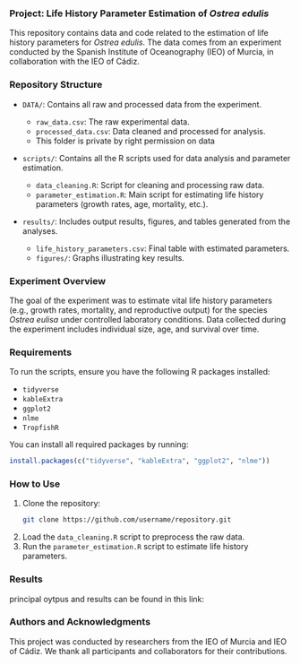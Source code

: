 ### Project: Life History Parameter Estimation of *Ostrea edulis*

This repository contains data and code related to the estimation of life history parameters for *Ostrea edulis*. The data comes from an experiment conducted by the Spanish Institute of Oceanography (IEO) of Murcia, in collaboration with the IEO of Cádiz.

### Repository Structure

- `DATA/`: Contains all raw and processed data from the experiment.
  - `raw_data.csv`: The raw experimental data.
  - `processed_data.csv`: Data cleaned and processed for analysis.
  - This folder is private by right permission on data

- `scripts/`: Contains all the R scripts used for data analysis and parameter estimation.
  - `data_cleaning.R`: Script for cleaning and processing raw data.
  - `parameter_estimation.R`: Main script for estimating life history parameters (growth rates, age, mortality, etc.).
  
- `results/`: Includes output results, figures, and tables generated from the analyses.
  - `life_history_parameters.csv`: Final table with estimated parameters.
  - `figures/`: Graphs illustrating key results.
  
### Experiment Overview

The goal of the experiment was to estimate vital life history parameters (e.g., growth rates, mortality, and reproductive output) for the species *Ostrea eulisa* under controlled laboratory conditions. Data collected during the experiment includes individual size, age, and survival over time.

### Requirements

To run the scripts, ensure you have the following R packages installed:

- `tidyverse`
- `kableExtra`
- `ggplot2`
- `nlme`
- `TropfishR`

You can install all required packages by running:

```R
install.packages(c("tidyverse", "kableExtra", "ggplot2", "nlme"))
```

### How to Use

1. Clone the repository:
   ```bash
   git clone https://github.com/username/repository.git
   ```
2. Load the `data_cleaning.R` script to preprocess the raw data.
3. Run the `parameter_estimation.R` script to estimate life history parameters.

### Results

principal oytpus and results can be found in this link: 

### Authors and Acknowledgments

This project was conducted by researchers from the IEO of Murcia and IEO of Cádiz. We thank all participants and collaborators for their contributions.

